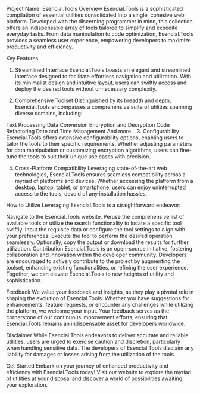 Project Name: Esencial.Tools
Overview
Esencial.Tools is a sophisticated compilation of essential utilities consolidated into a single, cohesive web platform. Developed with the discerning programmer in mind, this collection offers an indispensable array of tools tailored to simplify and expedite everyday tasks. From data manipulation to code optimization, Esencial.Tools provides a seamless user experience, empowering developers to maximize productivity and efficiency.

Key Features
1. Streamlined Interface
Esencial.Tools boasts an elegant and streamlined interface designed to facilitate effortless navigation and utilization. With its minimalist design and intuitive layout, users can swiftly access and deploy the desired tools without unnecessary complexity.

2. Comprehensive Toolset
Distinguished by its breadth and depth, Esencial.Tools encompasses a comprehensive suite of utilities spanning diverse domains, including:

Text Processing
Data Conversion
Encryption and Decryption
Code Refactoring
Date and Time Management
And more...
3. Configurability
Esencial.Tools offers extensive configurability options, enabling users to tailor the tools to their specific requirements. Whether adjusting parameters for data manipulation or customizing encryption algorithms, users can fine-tune the tools to suit their unique use cases with precision.

4. Cross-Platform Compatibility
Leveraging state-of-the-art web technologies, Esencial.Tools ensures seamless compatibility across a myriad of platforms and devices. Whether accessing the platform from a desktop, laptop, tablet, or smartphone, users can enjoy uninterrupted access to the tools, devoid of any installation hassles.

How to Utilize
Leveraging Esencial.Tools is a straightforward endeavor:

Navigate to the Esencial.Tools website.
Peruse the comprehensive list of available tools or utilize the search functionality to locate a specific tool swiftly.
Input the requisite data or configure the tool settings to align with your preferences.
Execute the tool to perform the desired operation seamlessly.
Optionally, copy the output or download the results for further utilization.
Contribution
Esencial.Tools is an open-source initiative, fostering collaboration and innovation within the developer community. Developers are encouraged to actively contribute to the project by augmenting the toolset, enhancing existing functionalities, or refining the user experience. Together, we can elevate Esencial.Tools to new heights of utility and sophistication.

Feedback
We value your feedback and insights, as they play a pivotal role in shaping the evolution of Esencial.Tools. Whether you have suggestions for enhancements, feature requests, or encounter any challenges while utilizing the platform, we welcome your input. Your feedback serves as the cornerstone of our continuous improvement efforts, ensuring that Esencial.Tools remains an indispensable asset for developers worldwide.

Disclaimer
While Esencial.Tools endeavors to deliver accurate and reliable utilities, users are urged to exercise caution and discretion, particularly when handling sensitive data. The developers of Esencial.Tools disclaim any liability for damages or losses arising from the utilization of the tools.

Get Started
Embark on your journey of enhanced productivity and efficiency with Esencial.Tools today! Visit our website to explore the myriad of utilities at your disposal and discover a world of possibilities awaiting your exploration.
